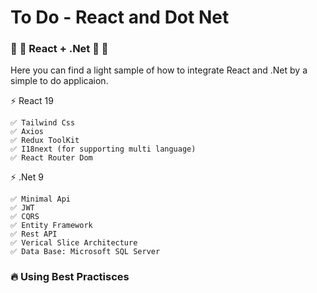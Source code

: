 # To Do - React and Dot Net 
### :blue_heart: :purple_heart: React + .Net :blue_heart: :purple_heart:

Here you can find a light sample of how to integrate React and .Net by a simple to do applicaion.

⚡ React 19

    ✅ Tailwind Css
    ✅ Axios
    ✅ Redux ToolKit
    ✅ I18next (for supporting multi language)
    ✅ React Router Dom
     

⚡ .Net 9

    ✅ Minimal Api
    ✅ JWT
    ✅ CQRS
    ✅ Entity Framework
    ✅ Rest API
    ✅ Verical Slice Architecture
    ✅ Data Base: Microsoft SQL Server
    

### :fire: Using Best Practisces





